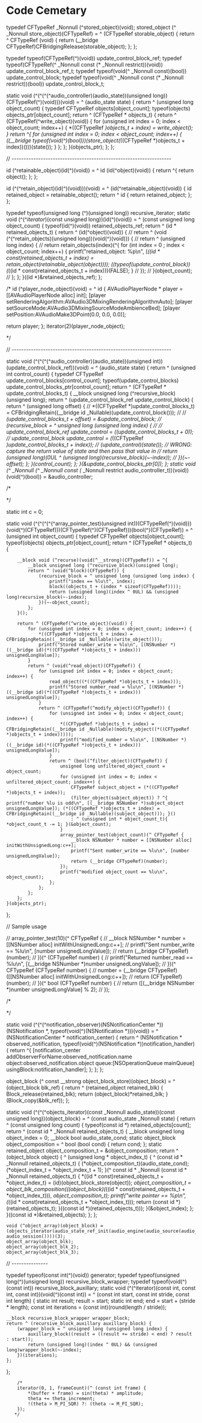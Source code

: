 #  Code Cemetary

typedef CFTypeRef _Nonnull (^stored_object)(void);
stored_object (^ _Nonnull store_object)(CFTypeRef) = ^ (CFTypeRef storable_object) {
    return ^ CFTypeRef (void) {
        return (__bridge CFTypeRef)CFBridgingRelease(storable_object);
    };
};

typedef typeof(CFTypeRef(^)(void)) update_control_block_ref;
typedef typeof(CFTypeRef(^ _Nonnull const (* _Nonnull restrict))(void)) update_control_block_ref_t;
typedef typeof(void(^ _Nonnull const)(bool)) update_control_block;
typedef typeof(void(^ _Nonnull const (* _Nonnull restrict))(bool)) update_control_block_t;

static void (^(^(^(^audio_controller)(audio_state))(unsigned long))(CFTypeRef(^)(void)))(void) = ^ (audio_state state) {
    return ^ (unsigned long object_count) {
        typedef CFTypeRef objects[object_count];
        typeof(objects) objects_ptr[object_count];
        return ^ (CFTypeRef * objects_t) {
            return ^ (CFTypeRef(^write_object)(void)) {
                for (unsigned int index = 0; index < object_count; index++) {
                    *((CFTypeRef *)objects_t + index) = write_object();
                }
                return ^{
                    for (unsigned int index = 0; index < object_count; index++) {
                        ((__bridge typeof(void(^)(bool)))(store_object(*((CFTypeRef *)objects_t + index))()))(state());
                    }
                };
            };
        }(objects_ptr);
    };
};

// ------------------------------------------------------------------

id (^retainable_object)(id(^)(void)) = ^ id (id(^object)(void)) {
    return ^{
        return object();
    };
};

id (^(^retain_object)(id(^)(void)))(void) = ^ (id(^retainable_object)(void)) {
    id retained_object = retainable_object();
    return ^ id {
        return retained_object;
    };
};

typedef typeof(unsigned long (^)(unsigned long)) recursive_iterator;
static void (^(^_iterator_)(const unsigned long))(id(^)(void)) = ^ (const unsigned long object_count) {
    typeof(id(^)(void)) retained_objects_ref;
    return ^ (id * retained_objects_t) {
        return ^ (id(^object)(void)) {
            //            return ^ (void (^(^retain_objects)(unsigned long))(void(^)(void))) {
            //                return ^ (unsigned long index) {
            //                    return retain_objects(index)(^{
            for (int index = 0 ; index < object_count; index++) {
                printf("retained_object: %p\n", (*((id * const)retained_objects_t + index) = retain_object(retainable_object(object))));
                ((typeof(update_control_block))(*((id * const)retained_objects_t + index)))(FALSE);
            }
            //        });
            //                }(object_count);
            //            };
        };
    }((id *)&retained_objects_ref);
};

/*
 id (^player_node_object)(void) = ^ id {
 AVAudioPlayerNode * player = [[AVAudioPlayerNode alloc] init];
 [player setRenderingAlgorithm:AVAudio3DMixingRenderingAlgorithmAuto];
 [player setSourceMode:AVAudio3DMixingSourceModeAmbienceBed];
 [player setPosition:AVAudioMake3DPoint(0.0, 0.0, 0.0)];
 
 return player;
}; iterator(2)(player_node_object);
 
 */


// ------------------------------------------------------------------

static void (^(^(^(^audio_controller)(audio_state))(unsigned int))(update_control_block_ref))(void) = ^ (audio_state state) {
    return ^ (unsigned int control_count) {
        typedef CFTypeRef update_control_blocks[control_count];
        typeof(update_control_blocks) update_control_blocks_ptr[control_count];
        return ^ (CFTypeRef * update_control_blocks_t) {
            __block unsigned long (^recursive_block)(unsigned long);
            return ^ (update_control_block_ref update_control_block) {
                return ^ (unsigned long offset) {
//                    *((CFTypeRef *)update_control_blocks_t) = CFBridgingRetain((__bridge id _Nullable)(update_control_block()));
//                    //                    *(update_control_blocks_t + offset) = &update_control_block;
//                    (recursive_block = ^ unsigned long (unsigned long index) {
//                        //                            update_control_block_ref update_control = *(*(update_control_blocks_t + 0));
//                        update_control_block update_control = (*((CFTypeRef *)update_control_blocks_t + index));
//                        (update_control)(state()); // WRONG: capture the return value of state and then pass that value in
//                        return (unsigned long)(0UL ^ (unsigned long)(recursive_block)(~-index));
//                    })(~-offset);
                };
            }(control_count);
        };
    }(&update_control_blocks_ptr[0]);
};
static void (^ _Nonnull (^ _Nonnull const (* _Nonnull restrict audio_controller_t))(void))(void(^)(bool)) = &audio_controller;

/*
 
 */


static int c = 0;

static void (^(^(^(^(^array_pointer_test)(unsigned int))(CFTypeRef(^)(void)))(void(^)(CFTypeRef)))(CFTypeRef(^)(CFTypeRef)))(bool(^)(CFTypeRef)) = ^ (unsigned int object_count) {
    typedef CFTypeRef objects[object_count];
    typeof(objects) objects_ptr[object_count];
    return ^ (CFTypeRef * objects_t) {
        
        __block void (^recurse)(void(^__strong)(CFTypeRef)) = ^{
            __block unsigned long (^recursive_block)(unsigned long);
            return ^ (void(^block)(CFTypeRef)) {
                (recursive_block = ^ unsigned long (unsigned long index) {
                    printf("index == %lu\t", index);
                    block((objects_t + (index * sizeof(CFTypeRef))));
                    return (unsigned long)(index ^ 0UL) && (unsigned long)recursive_block(~-index);
                })(~-object_count);
            };
        }();
        
        return ^ (CFTypeRef(^write_object)(void)) {
            for (unsigned int index = 0; index < object_count; index++) {
                *((CFTypeRef *)objects_t + index) = CFBridgingRetain((__bridge id _Nullable)(write_object()));
                printf("Stored number_write = %lu\n", [(NSNumber *)((__bridge id)(*((CFTypeRef *)objects_t + index))) unsignedLongValue]);
            }
            return ^ (void(^read_object)(CFTypeRef)) {
                for (unsigned int index = 0; index < object_count; index++) {
                    read_object((*((CFTypeRef *)objects_t + index)));
                    printf("Stored number_read = %lu\n", [(NSNumber *)((__bridge id)(*((CFTypeRef *)objects_t + index))) unsignedLongValue]);
                }
                return ^ (CFTypeRef(^modify_object)(CFTypeRef)) {
                    for (unsigned int index = 0; index < object_count; index++) {
                        *((CFTypeRef *)objects_t + index) = CFBridgingRetain((__bridge id _Nullable)(modify_object((*((CFTypeRef *)objects_t + index)))));
                        printf("modified_number = %lu\n", [(NSNumber *)((__bridge id)(*((CFTypeRef *)objects_t + index))) unsignedLongValue]);
                    }
                    return ^ (bool(^filter_object)(CFTypeRef)) {
                        unsigned long unfiltered_object_count = object_count;
                        for (unsigned int index = 0; index < unfiltered_object_count; index++) {
                            CFTypeRef subject_object = (*((CFTypeRef *)objects_t + index));
                            (filter_object(subject_object)) ? ^{ printf("number %lu is odd\n", [(__bridge NSNumber *)subject_object unsignedLongValue]); (*((CFTypeRef *)objects_t + index) = CFBridgingRetain((__bridge id _Nullable)(subject_object))); }()
                            : ^ (unsigned int * object_count_t){ *object_count_t -= 1; }(&object_count);
                        }
                        array_pointer_test(object_count)(^ CFTypeRef {
                            __block NSNumber * number = [[NSNumber alloc] initWithUnsignedLong:c++];
                            printf("Sent number_write == %lu\n", [number unsignedLongValue]);
                            return (__bridge CFTypeRef)(number);
                        });
                        printf("modified object_count == %lu\n", object_count);
                    };
                };
            };
        };
    }(objects_ptr);
};

// Sample usage

//    array_pointer_test(10)(^ CFTypeRef {
//        __block NSNumber * number = [[NSNumber alloc] initWithUnsignedLong:c++];
//        printf("Sent number_write == %lu\n", [number unsignedLongValue]);
//        return (__bridge CFTypeRef)(number);
//    })(^ (CFTypeRef number) {
//        printf("Returned number_read == %lu\n", [(__bridge NSNumber *)number unsignedLongValue]);
//    })(^ CFTypeRef (CFTypeRef number) {
//        number = (__bridge CFTypeRef)([[NSNumber alloc] initWithUnsignedLong:c++]);
//        return (CFTypeRef)(number);
//    })(^ bool (CFTypeRef number) {
//        return ([(__bridge NSNumber *)number unsignedLongValue] % 2);
//    });

/*
 
 */

static void (^(^(^notification_observer)(NSNotificationCenter *))(NSNotification *, typeof(void(^)(NSNotification *)))(void)) = ^ (NSNotificationCenter * notification_center) {
    return ^ (NSNotification * observed_notification, typeof(void(^)(NSNotification *))notification_handler) {
        return ^{
            [notification_center addObserverForName:observed_notification.name object:observed_notification.object queue:[NSOperationQueue mainQueue] usingBlock:notification_handler];
        };
    };
};



object_block (^ const __strong object_block_store)(object_block) = ^ (object_block blk_ref) {
    return ^ (retained_object retained_blk) {
        Block_release(retained_blk);
        return (object_block)*retained_blk;
    }(Block_copy(&blk_ref));
};

static void (^(^(^objects_iterator)(const _Nonnull audio_state))(const unsigned long))(object_block) = ^ (const audio_state _Nonnull state) {
    return ^ (const unsigned long count) {
        typeof(const id *) retained_objects[count];
        return ^ (const id * _Nonnull retained_objects_t) {
            __block unsigned long object_index = 0;
            __block bool audio_state_cond;
            static object_block object_composition = ^ bool (bool cond) { return cond; };
            static retained_object object_composition_t = &object_composition;
            return ^ (object_block object) {
                ^ (unsigned long * object_index_t) {
                    ^ (const id * _Nonnull retained_objects_t) {
                        (*object_composition_t)(audio_state_cond);
                        (*object_index_t = *object_index_t + 1);
                    }(^ const id * _Nonnull (const id * _Nonnull retained_objects_t) {
                        *((id * const)retained_objects_t + *object_index_t) = (id)(object_block_store(object));
                        *object_composition_t = object_blk_composition(((object_block)(*((id * const)retained_objects_t + *object_index_t))), *object_composition_t);
                        printf("write pointer == %p\n", (*((id * const)retained_objects_t + *object_index_t)));
                        return (const id *)(retained_objects_t);
                    }((const id *)(retained_objects_t)));
                }(&object_index);
            };
        }((const id *)&retained_objects);
    };
};

    void (^object_array)(object_block) = (objects_iterator(audio_state_ref_init(audio_engine(audio_source(audio_renderer())), audio_session())))(3);
    object_array(object_blk);
    object_array(object_blk_2);
    object_array(object_blk_3);
    
// ---------------

typedef typeof(const int(^)(void)) generator;
typedef typeof(unsigned long(^)(unsigned long)) recursive_block_wrapper;
typedef typeof(void(^)(const int)) recursive_block_auxillary;
static void (^(^iterator)(const int, const int, const int))(void(^)(const int)) = ^ (const int start, const int stride, const int length) {
    static int result;
    result = start;
    static int end;
    end = start + (stride * length);
    const int iterations = (const int)(round(length / stride));
    
    __block recursive_block_wrapper wrapper_block;
    return ^ (recursive_block_auxillary auxillary_block) {
        (wrapper_block = ^ unsigned long (unsigned long index) {
            auxillary_block((result = ((result += stride) < end) ? result : start));
            return (unsigned long)(index ^ 0UL) && (unsigned long)wrapper_block(~-index);
        })(iterations);
    };
};

        /*
        iterator(0, 1, frameCount)(^ (const int frame) {
            *(buffer + frame) = sin(theta) * amplitude;
            theta += theta_increment;
            !(theta > M_PI_SQR) ?: (theta -= M_PI_SQR);
        });
       */
             
